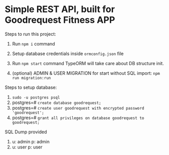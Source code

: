 # Simple REST API, built for Goodrequest Fitness APP

Steps to run this project:

1. Run `npm i` command
2. Setup database credentials inside `ormconfig.json` file
3. Run `npm start` command TypeORM will take care about DB structure init.

4. (optional) ADMIN & USER MIGRATION for start without SQL import: `npm run migration:run`

Steps to setup database:

1. `sudo -u postgres psql`
2. postgres=# `create database goodrequest;`
3. postgres=# `create user goodrequest with encrypted password 'goodrequest';`
4. postgres=# `grant all privileges on database goodrequest to goodrequest;`

SQL Dump provided

1. u: admin p: admin
2. u: user  p: user

